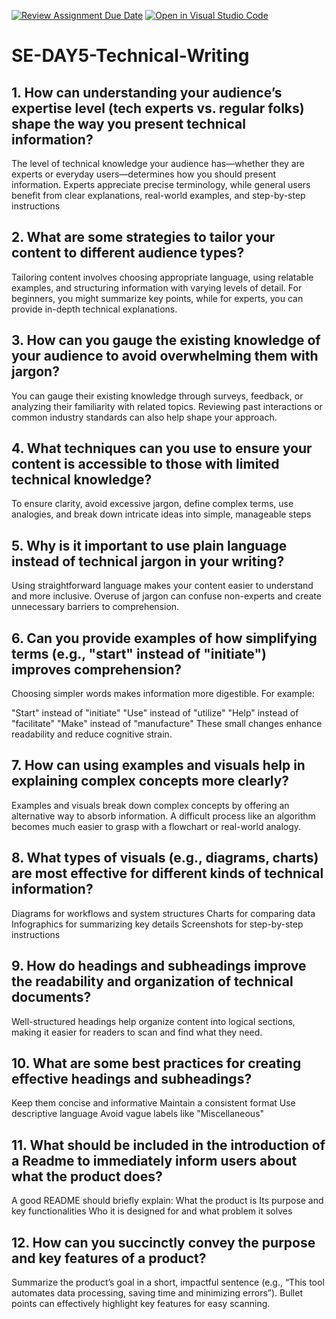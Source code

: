 [![Review Assignment Due Date](https://classroom.github.com/assets/deadline-readme-button-22041afd0340ce965d47ae6ef1cefeee28c7c493a6346c4f15d667ab976d596c.svg)](https://classroom.github.com/a/zsAR-pyY)
[![Open in Visual Studio Code](https://classroom.github.com/assets/open-in-vscode-2e0aaae1b6195c2367325f4f02e2d04e9abb55f0b24a779b69b11b9e10269abc.svg)](https://classroom.github.com/online_ide?assignment_repo_id=18516842&assignment_repo_type=AssignmentRepo)
# SE-DAY5-Technical-Writing
## 1. How can understanding your audience’s expertise level (tech experts vs. regular folks) shape the way you present technical information?
The level of technical knowledge your audience has—whether they are experts or everyday users—determines how you should present information. Experts appreciate precise terminology, while general users benefit from clear explanations, real-world examples, and step-by-step instructions

## 2. What are some strategies to tailor your content to different audience types?
Tailoring content involves choosing appropriate language, using relatable examples, and structuring information with varying levels of detail. For beginners, you might summarize key points, while for experts, you can provide in-depth technical explanations.

## 3. How can you gauge the existing knowledge of your audience to avoid overwhelming them with jargon?
You can gauge their existing knowledge through surveys, feedback, or analyzing their familiarity with related topics. Reviewing past interactions or common industry standards can also help shape your approach.

## 4. What techniques can you use to ensure your content is accessible to those with limited technical knowledge?
To ensure clarity, avoid excessive jargon, define complex terms, use analogies, and break down intricate ideas into simple, manageable steps

## 5. Why is it important to use plain language instead of technical jargon in your writing?
Using straightforward language makes your content easier to understand and more inclusive.
Overuse of jargon can confuse non-experts and create unnecessary barriers to comprehension.

## 6. Can you provide examples of how simplifying terms (e.g., "start" instead of "initiate") improves comprehension?
Choosing simpler words makes information more digestible. For example:

"Start" instead of "initiate"
"Use" instead of "utilize"
"Help" instead of "facilitate"
"Make" instead of "manufacture"
These small changes enhance readability and reduce cognitive strain.

## 7. How can using examples and visuals help in explaining complex concepts more clearly?
Examples and visuals break down complex concepts by offering an alternative way to absorb information. A difficult process like an algorithm becomes much easier to grasp with a flowchart or real-world analogy.

## 8. What types of visuals (e.g., diagrams, charts) are most effective for different kinds of technical information?
Diagrams for workflows and system structures
Charts for comparing data
Infographics for summarizing key details
Screenshots for step-by-step instructions

## 9. How do headings and subheadings improve the readability and organization of technical documents?
Well-structured headings help organize content into logical sections, making it easier for readers to scan and find what they need.

## 10. What are some best practices for creating effective headings and subheadings?
Keep them concise and informative
Maintain a consistent format
Use descriptive language
Avoid vague labels like "Miscellaneous"

## 11. What should be included in the introduction of a Readme to immediately inform users about what the product does?
A good README should briefly explain:
What the product is
Its purpose and key functionalities
Who it is designed for and what problem it solves

## 12. How can you succinctly convey the purpose and key features of a product?
Summarize the product’s goal in a short, impactful sentence (e.g., “This tool automates data processing, saving time and minimizing errors”). Bullet points can effectively highlight key features for easy scanning. 

